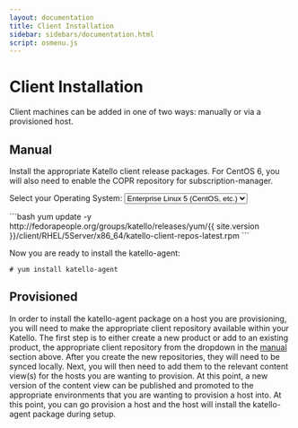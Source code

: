 ```yaml
---
layout: documentation
title: Client Installation
sidebar: sidebars/documentation.html
script: osmenu.js
---
```


# Client Installation

Client machines can be added in one of two ways: manually or via a provisioned host.

## Manual

Install the appropriate Katello client release packages.  For CentOS 6, you will also need to enable the COPR repository for subscription-manager.

<p>
  Select your Operating System:
  <select id="operatingSystems">
     <option value="el5">Enterprise Linux 5 (CentOS, etc.)</option>
     <option value="el6">Enterprise Linux 6 (CentOS, etc.)</option>
     <option value="el7">Enterprise Linux 7 (CentOS, etc.)</option>
     <option value="fc20">Fedora 20</option>
     <option value="fc21">Fedora 21</option>
  </select>
</p>

<div id="el5" markdown="1">
```bash
yum update -y http://fedorapeople.org/groups/katello/releases/yum/{{ site.version }}/client/RHEL/5Server/x86_64/katello-client-repos-latest.rpm
```
</div>

<div id="el6" style="display:none;" markdown="1">
```bash
wget https://copr.fedoraproject.org/coprs/dgoodwin/subscription-manager/repo/epel-6/dgoodwin-subscription-manager-epel-6.repo -O /etc/yum.repos.d/dgoodwin-subscription-manager-epel-6.repo
yum update -y http://fedorapeople.org/groups/katello/releases/yum/{{ site.version }}/client/RHEL/6Server/x86_64/katello-client-repos-latest.rpm
```
</div>

<div id="el7" style="display:none;" markdown="1">
```bash
yum update -y http://fedorapeople.org/groups/katello/releases/yum/{{ site.version }}/client/RHEL/7Server/x86_64/katello-client-repos-latest.rpm
```
</div>

<div id="fc20" style="display:none;" markdown="1">
```bash
yum update -y http://fedorapeople.org/groups/katello/releases/yum/{{ site.version }}/client/RHEL/Fedora/20/x86_64/katello-client-repos-latest.rpm
```
</div>

<div id="fc21" style="display:none;" markdown="1">
```bash
yum update -y http://fedorapeople.org/groups/katello/releases/yum/{{ site.version }}/client/RHEL/Fedora/21/x86_64/katello-client-repos-latest.rpm
```
</div>

Now you are ready to install the katello-agent:

```
# yum install katello-agent
```

## Provisioned

In order to install the katello-agent package on a host you are provisioning, you will need to make the appropriate client repository available within your Katello. The first step is to either create a new product or add to an existing product, the appropriate client repository from the dropdown in the [manual](#manual) section above. After you create the new repositories, they will need to be synced locally. Next, you will then need to add them to the relevant content view(s) for the hosts you are wanting to provision. At this point, a new version of the content view can be published and promoted to the appropriate environments that you are wanting to provision a host into. At this point, you can go provision a host and the host will install the katello-agent package during setup.
